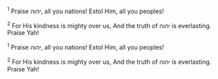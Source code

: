 <sup>1</sup> Praise יהוה, all you nations! Extol Him, all you peoples!

<sup>2</sup> For His kindness is mighty over us, And the truth of יהוה is everlasting. Praise Yah!

<sup>1</sup> Praise יהוה, all you nations! Extol Him, all you peoples!

<sup>2</sup> For His kindness is mighty over us, And the truth of יהוה is everlasting. Praise Yah!

